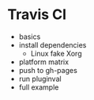 # Travis CI

- basics
- install dependencies
  - Linux fake Xorg
- platform matrix
- push to gh-pages
- run pluginval
- full example
